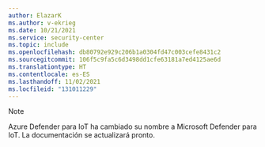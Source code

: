 ```yaml
---
author: ElazarK
ms.author: v-ekrieg
ms.date: 10/21/2021
ms.service: security-center
ms.topic: include
ms.openlocfilehash: db80792e929c206b1a0304fd47c003cefe8431c2
ms.sourcegitcommit: 106f5c9fa5c6d3498dd1cfe63181a7ed4125ae6d
ms.translationtype: HT
ms.contentlocale: es-ES
ms.lasthandoff: 11/02/2021
ms.locfileid: "131011229"
---
```

> [!NOTE]
>
> Azure Defender para IoT ha cambiado su nombre a Microsoft Defender para IoT. La documentación se actualizará pronto.
